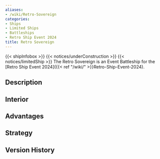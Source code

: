 ```yaml
---
aliases:
- /wiki/Retro-Sovereign
categories:
- Ships
- Limited Ships
- Battleships
- Retro Ship Event 2024
title: Retro Sovereign
---
```


{{< shipInfobox >}} {{< notices/underConstruction >}} {{< notices/limitedShip >}} The Retro Sovereign is an Event Battleship for the [Retro Ship Event 2024]({{< ref "/wiki/" >}}Retro-Ship-Event-2024). 

## Description

## Interior

## Advantages

## Strategy

## Version History